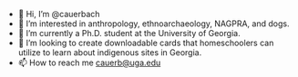 - 👋 Hi, I’m @cauerbach
- 👀 I’m interested in anthropology, ethnoarchaeology, NAGPRA, and dogs. 
- 🌱 I’m currently a Ph.D. student at the University of Georgia. 
- 💞️ I’m looking to create downloadable cards that homeschoolers can utilize to learn about indigenous sites in Georgia. 
- 📫 How to reach me cauerb@uga.edu

<!---
cauerbach/cauerbach is a ✨ special ✨ repository because its `README.md` (this file) appears on your GitHub profile.
You can click the Preview link to take a look at your changes.
--->
